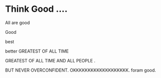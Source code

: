 # Think Good ....

All are good

Good

best

better
GREATEST OF ALL TIME

GREATEST OF ALL TIME AND ALL PEOPLE .


BUT NEVER OVERCONFIDENT.
OKKKKKKKKKKKKKKKKKKK.
foram good.